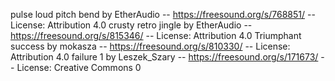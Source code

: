 pulse loud pitch bend by EtherAudio -- https://freesound.org/s/768851/ -- License: Attribution 4.0
crusty retro jingle by EtherAudio -- https://freesound.org/s/815346/ -- License: Attribution 4.0
Triumphant success by mokasza -- https://freesound.org/s/810330/ -- License: Attribution 4.0
failure 1 by Leszek_Szary -- https://freesound.org/s/171673/ -- License: Creative Commons 0